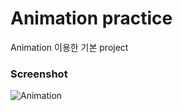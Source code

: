 # Animation practice
Animation 이용한 기본 project

### Screenshot


![Animation](https://user-images.githubusercontent.com/19285811/78890865-615c8c80-7aa1-11ea-9296-dacddb88d586.gif)